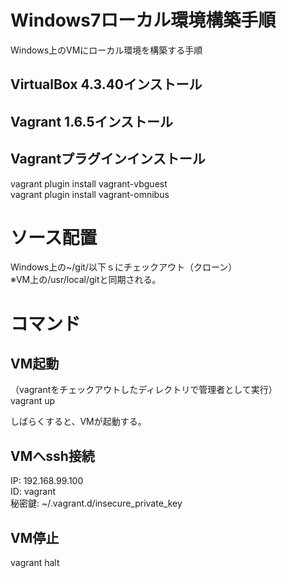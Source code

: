 # Windows7ローカル環境構築手順
Windows上のVMにローカル環境を構築する手順


## VirtualBox 4.3.40インストール

## Vagrant 1.6.5インストール

## Vagrantプラグインインストール
vagrant plugin install vagrant-vbguest  
vagrant plugin install vagrant-omnibus

# ソース配置
Windows上の~/git/以下ｓにチェックアウト（クローン）  
※VM上の/usr/local/gitと同期される。

# コマンド
## VM起動
（vagrantをチェックアウトしたディレクトリで管理者として実行）  
vagrant up

しばらくすると、VMが起動する。

## VMへssh接続
IP: 192.168.99.100  
ID: vagrant  
秘密鍵: ~/.vagrant.d/insecure_private_key


## VM停止
vagrant halt
